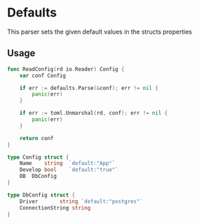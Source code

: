# Defaults
This parser sets the given default values in the structs properties

## Usage
```go
func ReadConfig(rd io.Reader) Config {
	var conf Config

	if err := defaults.Parse(&conf); err != nil {
		panic(err)
	}

	if err := toml.Unmarshal(rd, conf); err != nil {
		panic(err)
	}

	return conf
}

type Config struct {
	Name 	string 	`default:"App"`
	Develop bool 	`default:"true"`
	DB 	DbConfig
}

type DbConfig struct {
	Driver 		 string `default:"postgres"`
	ConnectionString string
}
```

